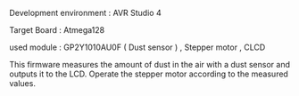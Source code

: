 Development environment : AVR Studio 4

Target Board : Atmega128

used module : GP2Y1010AU0F ( Dust sensor ) , Stepper motor , CLCD

This firmware measures the amount of dust in the air with a dust sensor and outputs it to the LCD. Operate the stepper motor according to the measured values.

 
